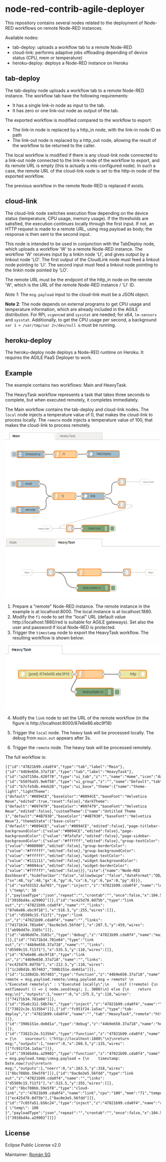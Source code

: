 # node-red-contrib-agile-deployer #

This repository contains several nodes related to the deployment of Node-RED
workflows on remote Node-RED instances.

Available nodes:

* tab-deploy: uploads a workflow tab to a remote Node-RED
* cloud-link: performs adaptive jobs offloading depending of device status (CPU, mem or temperature)
* heroku-deploy: deploys a Node-RED instance on Heroku

## tab-deploy ##

The tab-deploy node uploads a workflow tab to a remote Node-RED instance. The
workflow tab have the following requirements:

* It has a single link-in node as input to the tab.
* It has zero or one link-out node as output of the tab.

The exported workflow is modified compared to the workflow to export:

* The link-in node is replaced by a http_in node, with the link-in node ID as
  path
* The link-out node is replaced by a http_out node, allowing the result of the
  workflow to be returned to the caller.

The local workflow is modified if there is any cloud-link node connected to a
link-out node connected to the link-in node of the workflow to export, and its
remote URL is empty (this is actually a mis-configured node). In such a case, the
remote URL of the cloud-link node is set to the http-in node of the exported
workflow.

The previous workflow in the remote Node-RED is replaced if exists.

## cloud-link ##

The cloud-link node switches execution flow depending on the device status
(temperature, CPU usage, memory usage). If the thresholds are satisfied,
the execution continues locally through the first input. If not, an HTTP
request is made to a remote URL, using msg.payload as body; the response
is then sent to the second input.

This node is intended to be used in conjunction with the TabDeploy node,
which uploads a workflow 'W' to a remote Node-RED instance. The workflow 'W'
receives input by a linkin node 'LI', and gives output by a linkout node 'LO'.
The first output of the CloudLink node must feed a linkout node pointing
to 'LI'.
The second input must feed a linkout node pointing to the linkin node pointed
by 'LO'.

The remote URL must be the endpoint of the http_in node on the remote 'W',
which is the URL of the remote Node-RED instance / 'LI' ID.

*Note 1*: The `msg.payload` input to the cloud-link must be a JSON object.

**Note 2**: The node depends on external programs to get CPU usage and
  temperature information, which are already included in the AGILE
  distribution. For RPi, `vcgencmd` and `sysstat` are needed; for x64,
  `lm-sensors` and `sysstat`. Additionally, to get the CPU usage per
  second, a background `sar 1 > /var/tmp/sar 2>/dev/null &` must be
  running.

## heroku-deploy ##

The heroku-deploy node deploys a Node-RED runtime on Heroku.
It requires the AGILE PaaS Deployer to work.

## Example ##

The example contains two workflows: Main and HeavyTask.

The HeavyTask workflow represents a task that takes three seconds to complete,
but when executed remotely, it completes immediately.

The Main workflow contains the tab-deploy and cloud-link nodes. The `local` node
injects a temperature value of 0, that makes the cloud-link to process locally.
The `remote` node injects a temperature value of 100, that makes the cloud-link
to process remotely.

![Main workflow](example/main.png)
![HeavyTask workflow](example/heavytask.png)

1. Prepare a "remote" Node-RED instance. The remote instance in the example is
  at localhost:8000. The local instance is at localhost:1880.
2. Modify the `f1` node to set the "local" URL (default value
  http://localhost:1880/red is suitable for AGILE gateways). Set also
  the user and password if local Node-RED is protected.
3. Trigger the `timestamp` node to export the HeavyTask workflow. The
  resulting workflow is shown below:

![HeavyTask workflow at remote](example/heavytaskremote.png)

4. Modify the `link` node to set the URL of the remote workflow
(in the figure is http://localhost:8000/87e6e86.ebc9f18)

5. Trigger the `local` node. The heavy task will be processed locally.
  The debug from `main.out` appears after 3s.

6. Trigger the `remote` node. The heavy task will be processed remotely.

The full workflow is:
```
[{"id":"47821b99.cda0f4","type":"tab","label":"Main"},{"id":"44b9e650.37a718","type":"tab","label":"HeavyTask"},{"id":"a2d7150a.420f78","type":"ui_tab","z":"","name":"Home","icon":"dashboard"},{"id":"b5076a55.9e6f58","type":"ui_group","z":"","name":"Default","tab":"a2d7150a.420f78","disp":true,"width":"6"},{"id":"b7cfe5db.44eb28","type":"ui_base","theme":{"name":"theme-light","lightTheme":{"default":"#0094CE","baseColor":"#0094CE","baseFont":"Helvetica Neue","edited":true,"reset":false},"darkTheme":{"default":"#097479","baseColor":"#097479","baseFont":"Helvetica Neue","edited":false},"customTheme":{"name":"Untitled Theme 1","default":"#4B7930","baseColor":"#4B7930","baseFont":"Helvetica Neue"},"themeState":{"base-color":{"default":"#0094CE","value":"#0094CE","edited":false},"page-titlebar-backgroundColor":{"value":"#0094CE","edited":false},"page-backgroundColor":{"value":"#fafafa","edited":false},"page-sidebar-backgroundColor":{"value":"#ffffff","edited":false},"group-textColor":{"value":"#000000","edited":false},"group-borderColor":{"value":"#ffffff","edited":false},"group-backgroundColor":{"value":"#ffffff","edited":false},"widget-textColor":{"value":"#111111","edited":false},"widget-backgroundColor":{"value":"#0094ce","edited":false},"widget-borderColor":{"value":"#ffffff","edited":false}}},"site":{"name":"Node-RED Dashboard","hideToolbar":"false","allowSwipe":"false","dateFormat":"DD/MM/YYYY","sizes":{"sx":48,"sy":48,"gx":6,"gy":6,"cx":6,"cy":6,"px":0,"py":0}}},{"id":"eafd3152.6a765","type":"inject","z":"47821b99.cda0f4","name":"local","topic":"","payload":"{ \"temp\": 50 }","payloadType":"json","repeat":"","crontab":"","once":false,"x":104.5,"y":264,"wires":[["3916bd4a.a29902"]]},{"id":"ec425d78.0d75b","type":"link out","z":"47821b99.cda0f4","name":"","links":["87e6e86.ebc9f18"],"x":516.5,"y":255,"wires":[]},{"id":"d5509c15.f11f1","type":"link in","z":"47821b99.cda0f4","name":"","links":["74171b34.701e04","8ac0e3e5.56fdd"],"x":287.5,"y":459,"wires":[["ab96dd7e.3165c"]]},{"id":"ab96dd7e.3165c","type":"debug","z":"47821b99.cda0f4","name":"main.out","active":true,"console":"false","complete":"payload","x":400.5,"y":459,"wires":[]},{"id":"74171b34.701e04","type":"link out","z":"44b9e650.37a718","name":"","links":["d5509c15.f11f1"],"x":535.5,"y":110,"wires":[]},{"id":"87e6e86.ebc9f18","type":"link in","z":"44b9e650.37a718","name":"","links":["ec425d78.0d75b"],"x":212.5,"y":110,"wires":[["1c2d8d1b.957483","398b151e.de8d1a"]]},{"id":"1c2d8d1b.957483","type":"function","z":"44b9e650.37a718","name":"","func":"var remote = msg.payload.remote;\nmsg.payload.msg = remote? \n    \"Executed remotely\" : \"Executed locally\";\n    \nif (!remote) {\n    setTimeout( () => { node.send(msg); }, 3000)\n} else {\n    return msg;\n}","outputs":1,"noerr":0,"x":375.5,"y":110,"wires":[["74171b34.701e04"]]},{"id":"35a6c312.58b74c","type":"inject","z":"47821b99.cda0f4","name":"","topic":"","payload":"","payloadType":"date","repeat":"","crontab":"","once":false,"x":116.5,"y":135,"wires":[["73822c2e.5135b4"]]},{"id":"fc951f24.1a5ac","type":"tab-deploy","z":"47821b99.cda0f4","name":"","tab":"HeavyTask","remote":"http://localhost:8000","x":434.5,"y":134,"wires":[]},{"id":"398b151e.de8d1a","type":"debug","z":"44b9e650.37a718","name":"heavytask.in","active":true,"console":"false","complete":"payload","x":393.5,"y":176,"wires":[]},{"id":"73822c2e.5135b4","type":"function","z":"47821b99.cda0f4","name":"f1","func":"msg.payload = {\n    sourceurl: \"http://localhost:1880\"\n}\nreturn msg;","outputs":1,"noerr":0,"x":268.5,"y":135,"wires":[["fc951f24.1a5ac"]]},{"id":"3916bd4a.a29902","type":"function","z":"47821b99.cda0f4","name":"f2","func":"msg.temp = msg.payload.temp;\nmsg.payload = {\n    timestamp: Date.now()\n}\nreturn msg;","outputs":1,"noerr":0,"x":263.5,"y":318,"wires":[["8bc788bb.59e5f8"]]},{"id":"8ac0e3e5.56fdd","type":"link out","z":"47821b99.cda0f4","name":"","links":["d5509c15.f11f1"],"x":515.5,"y":355,"wires":[]},{"id":"8bc788bb.59e5f8","type":"cloud-link","z":"47821b99.cda0f4","name":"link","cpu":"100","mem":"71","temperature":"86","remote":"http://localhost:8000/87e6e86.ebc9f18","x":390.5,"y":318,"wires":[["ec425d78.0d75b"],["8ac0e3e5.56fdd"]]},{"id":"7c85fa51.b56c24","type":"inject","z":"47821b99.cda0f4","name":"remote","topic":"","payload":"{ \"temp\": 100 }","payloadType":"json","repeat":"","crontab":"","once":false,"x":104.5,"y":378,"wires":[["3916bd4a.a29902"]]}]
```

## License ##

Eclipse Public License v2.0

Maintainer: [Román SG](https://github.com/rosogon)
